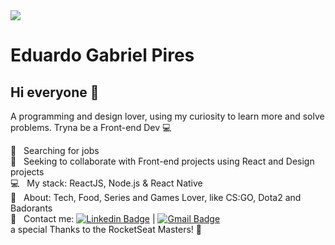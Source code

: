 <img width="auto" src="https://github.com/tgmarinho/tgmarinho/blob/master/banner.png">


# Eduardo Gabriel Pires

## Hi everyone 👋
A programming and design lover, using my curiosity to learn more and solve problems.
Tryna be a Front-end Dev :computer:

 :telescope:  &nbsp; Searching for jobs
 <br/> :purple_heart: &nbsp; Seeking to collaborate with Front-end projects using React and Design projects
 <br/> :computer: &nbsp; My stack: ReactJS, Node.js & React Native
 <br/> 💬  &nbsp; About: Tech, Food, Series and Games Lover, like CS:GO, Dota2 and Badorants
 <br/> :email: &nbsp; Contact me: [![Linkedin Badge](https://img.shields.io/badge/-EduardoPires-blue?style=flat-square&logo=Linkedin&logoColor=white&link=https://www.linkedin.com/in/eduardo-gabriel-pires-542199110/)](https://www.linkedin.com/in/eduardo-gabriel-pires-542199110/) 
| 
[![Gmail Badge](https://img.shields.io/badge/-eddgbp@gmail.com-c14438?style=flat-square&logo=Gmail&logoColor=white&link=mailto:eddgbp@gmail.com)](mailto:eddgbp@gmail.com)
<br/>a special Thanks to the RocketSeat Masters! :beers:
